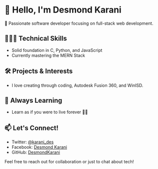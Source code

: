 # 👋 Hello, I'm Desmond Karani

🚀 Passionate software developer focusing on full-stack web development.

## 👨🏿‍💻 Technical Skills
- Solid foundation in C, Python, and JavaScript
- Currently mastering the MERN Stack

## 🛠️ Projects & Interests
- I love creating through coding, Autodesk Fusion 360, and WinISD.

## 🌱 Always Learning
- Learn as if you were to live forever 💯💯


## 📫 Let's Connect!
- Twitter: [@karani_des](https://twitter.com/karani_des)
- Facebook: [Desmond Karani](https://www.facebook.com/desmondkarani)
- GitHub: [DesmondKarani](https://github.com/DesmondKarani)

Feel free to reach out for collaboration or just to chat about tech!

<!---
DesmondKarani/DesmondKarani is a ✨ special ✨ repository because its `README.md` (this file) appears on your GitHub profile.
You can click the Preview link to take a look at your changes.
--->
